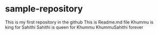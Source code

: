 # sample-repository
This is my first repository in the github
This is Readme.md file
Khummu is king for Sahithi
Sahithi is queen for Khummu
KhummuSahithi forever
